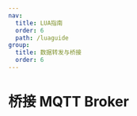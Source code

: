 ```yaml
---
nav:
  title: LUA指南
  order: 6
  path: /luaguide
group:
  title: 数据转发与桥接
  order: 6
---
```


# 桥接 MQTT Broker
